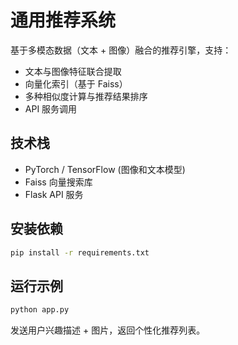 # 通用推荐系统

基于多模态数据（文本 + 图像）融合的推荐引擎，支持：

- 文本与图像特征联合提取
- 向量化索引（基于 Faiss）
- 多种相似度计算与推荐结果排序
- API 服务调用

## 技术栈

- PyTorch / TensorFlow (图像和文本模型)
- Faiss 向量搜索库
- Flask API 服务

## 安装依赖

```bash
pip install -r requirements.txt
```

## 运行示例
```bash
python app.py
```

发送用户兴趣描述 + 图片，返回个性化推荐列表。

